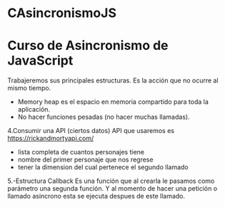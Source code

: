 # CAsincronismoJS
Curso de Asincronismo de JavaScript
==========================================
Trabajeremos sus principales estructuras.
Es la acción que no ocurre al mismo tiempo.

- Memory heap es el espacio en memoria compartido para toda la aplicación.
- No hacer funciones  pesadas (no hacer muchas llamadas).

4.Consumir una API (ciertos datos)
API que usaremos es https://rickandmortyapi.com/
- lista completa de cuantos personajes tiene
- nombre del primer personaje que nos regrese
- tener la dimension del cual pertenece el segundo llamado

5.-Estructura Callback
Es una función que al crearla le pasamos como parámetro una segunda función.
Y al momento de hacer una petición o llamado asincrono esta se ejecuta despues de este llamado.